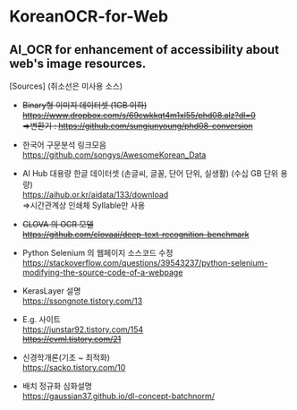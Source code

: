 # KoreanOCR-for-Web
AI_OCR for enhancement of accessibility about web's image resources.
---

[Sources]
(취소선은 미사용 소스)  

* ~~Binary형 이미지 데이터셋  (1GB 이하)
https://www.dropbox.com/s/69cwkkqt4m1xl55/phd08.alz?dl=0  
  =>변환기 : https://github.com/sungjunyoung/phd08-conversion~~  

  
* 한국어 구문분석 링크모음  
https://github.com/songys/AwesomeKorean_Data  
  
* AI Hub 대용량 한글 데이터셋 (손글씨, 글꼴, 단어 단위, 실생활) (수십 GB 단위 용량)  
https://aihub.or.kr/aidata/133/download  
  =>시간관계상 인쇄체 Syllable만 사용

* ~~CLOVA 의 OCR 모델  
  https://github.com/clovaai/deep-text-recognition-benchmark~~  

* Python Selenium 의 웹페이지 소스코드 수정  
https://stackoverflow.com/questions/39543237/python-selenium-modifying-the-source-code-of-a-webpage

- KerasLayer 설명  
https://ssongnote.tistory.com/13

- E.g. 사이트  
https://junstar92.tistory.com/154  
~~https://cvml.tistory.com/21~~  

- 신경학개론(기초 ~ 최적화)  
https://sacko.tistory.com/10
  
- 배치 정규화 심화설명  
https://gaussian37.github.io/dl-concept-batchnorm/
